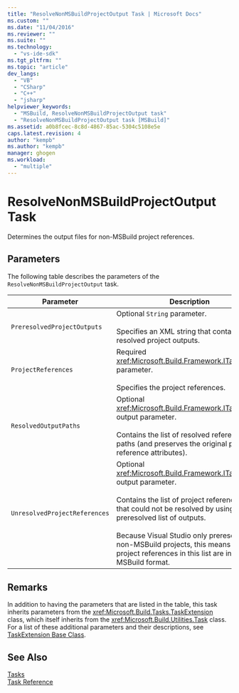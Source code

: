 ```yaml
---
title: "ResolveNonMSBuildProjectOutput Task | Microsoft Docs"
ms.custom: ""
ms.date: "11/04/2016"
ms.reviewer: ""
ms.suite: ""
ms.technology: 
  - "vs-ide-sdk"
ms.tgt_pltfrm: ""
ms.topic: "article"
dev_langs: 
  - "VB"
  - "CSharp"
  - "C++"
  - "jsharp"
helpviewer_keywords: 
  - "MSBuild, ResolveNonMSBuildProjectOutput task"
  - "ResolveNonMSBuildProjectOutput task [MSBuild]"
ms.assetid: a0b8fcec-8c8d-4867-85ac-5304c5108e5e
caps.latest.revision: 4
author: "kempb"
ms.author: "kempb"
manager: ghogen
ms.workload: 
  - "multiple"
---
```

# ResolveNonMSBuildProjectOutput Task
Determines the output files for non-MSBuild project references.  
  
## Parameters  
 The following table describes the parameters of the `ResolveNonMSBuildProjectOutput` task.  
  
|Parameter|Description|  
|---------------|-----------------|  
|`PreresolvedProjectOutputs`|Optional `String` parameter.<br /><br /> Specifies an XML string that contains resolved project outputs.|  
|`ProjectReferences`|Required <xref:Microsoft.Build.Framework.ITaskItem>`[]` parameter.<br /><br /> Specifies the project references.|  
|`ResolvedOutputPaths`|Optional <xref:Microsoft.Build.Framework.ITaskItem>`[]` output parameter.<br /><br /> Contains the list of resolved reference paths (and preserves the original project reference attributes).|  
|`UnresolvedProjectReferences`|Optional <xref:Microsoft.Build.Framework.ITaskItem>`[]` output parameter.<br /><br /> Contains the list of project reference items that could not be resolved by using the preresolved list of outputs.<br /><br /> Because Visual Studio only preresolves non-MSBuild projects, this means that project references in this list are in the MSBuild format.|  
  
## Remarks  
 In addition to having the parameters that are listed in the table, this task inherits parameters from the <xref:Microsoft.Build.Tasks.TaskExtension> class, which itself inherits from the <xref:Microsoft.Build.Utilities.Task> class. For a list of these additional parameters and their descriptions, see [TaskExtension Base Class](../msbuild/taskextension-base-class.md).  
  
## See Also  
 [Tasks](../msbuild/msbuild-tasks.md)   
 [Task Reference](../msbuild/msbuild-task-reference.md)